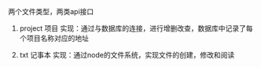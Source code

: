 两个文件类型，两类api接口

1. project 项目
实现：通过与数据库的连接，进行增删改查，数据库中记录了每个项目名称对应的地址

2. txt  记事本
实现：通过node的文件系统，实现文件的创建，修改和阅读